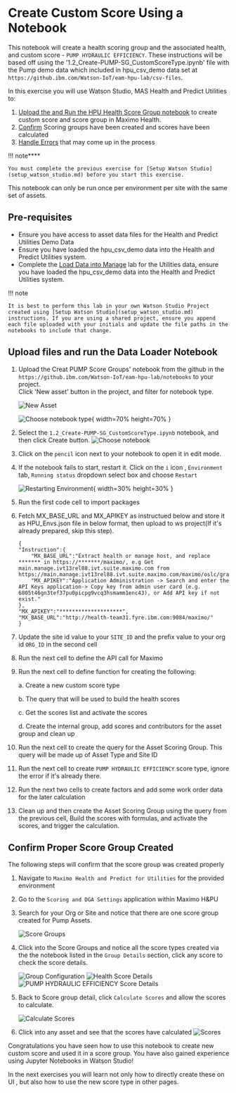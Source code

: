 # Create Custom Score Using a Notebook
This notebook will create a health scoring group and the associated health, and custom score - `PUMP HYDRAULIC EFFICIENCY`. These instructions will be based off using the '1.2_Create-PUMP-SG_CustomScoreType.ipynb' file with the Pump demo data which included in hpu_csv_demo data set at `https://github.ibm.com/Watson-IoT/eam-hpu-lab/csv-files`.

In this exercise you will use Watson Studio, MAS Health and Predict Utilities to:

1. [Upload the and Run the HPU Health Score Group notebook](#run_notebook) to create custom score and score group in Maximo Health. 
2. [Confirm](#confirm_upload) Scoring groups have been created and scores have been calculated
3. [Handle Errors](#error_handling) that may come up in the process

!!! note****

    You must complete the previous exercise for [Setup Watson Studio](setup_watson_studio.md) before you start this exercise.

This notebook can only be run once per environment per site with the same set of assets. 

## Pre-requisites 

- Ensure you have access to asset data files for the Health and Predict Utilities Demo Data
- Ensure you have loaded the hpu_csv_demo data into the Health and Predict Utilities system.
- Complete the [Load Data into Manage](../../apm_8.7/asset_data_loader) lab for the Utilities data, ensure you have loaded the hpu_csv_demo data into the Health and Predict Utilities system.

!!! note

    It is best to perform this lab in your own Watson Studio Project created using [Setup Watson Studio](setup_watson_studio.md) instructions. If you are using a shared project, ensure you append each file uploaded with your initials and update the file paths in the notebooks to include that change.

## Upload files and run the Data Loader Notebook
<a name="run_notebook"></a>

1. Upload the Creat PUMP Score Groups' notebook from the github in the `https://github.ibm.com/Watson-IoT/eam-hpu-lab/notebooks` to your project.    
Click 'New asset' button in the project, and filter for notebook type.
   
    ![New Asset](img/apm_8.9/pump_sg1.png)   
       
    ![Choose notebook type](img/apm_8.9/pump_sg2.png){ width=70% height=70% } 

2. Select the `1.2_Create-PUMP-SG_CustomScoreType.ipynb` notebook, and then click Create button. 
    ![Choose notebook](img/apm_8.9/pump_sg3.png)   

3. Click on the `pencil` icon next to your notebook to open it in edit mode.

4. If the notebook fails to start, restart it.  Click on the `i` icon , `Environment` tab,  `Running status` dropdown select box and choose `Restart`

    ![Restarting Environment](img/apm_8.7/HPU_dataloader_3.png){ width=30% height=30% } 

5. Run the first code cell to import packages

6. Fetch MX_BASE_URL and MX_APIKEY as instructued below and store it as HPU_Envs.json file in below format, then upload to ws project(If it's already prepared, skip this step).    
    ```
    {
    "Instruction":{
        "MX_BASE_URL":"Extract health or manage host, and replace ******* in https://*******/maximo/, e.g Get main.manage.ivt13rel88.ivt.suite.maximo.com from https://main.manage.ivt13rel88.ivt.suite.maximo.com/maximo/oslc/graphite/relengineer/index.html",
        "MX_APIKEY":"Application Administration -> Search and enter the API Keys application-> Copy key from admin user card (e.g. 6805t46gn3tef37pu0picpg9vcq3hsmamm1enc43), or Add API key if not exist."
    },
    "MX_APIKEY":"********************",
    "MX_BASE_URL":"http://health-team31.fyre.ibm.com:9084/maximo/"
    }
    ```   

7. Update the site id value to your `SITE_ID` and the prefix value to your org id `ORG_ID` in the second cell

9. Run the next cell to define the API call for Maximo

10. Run the next cell to define function for creating the following:

    a. Create a new custom score type

    b. The query that will be used to build the health scores
    
    c. Get the scores list and activate the scores
    
    d. Create the internal group, add scores and contributors for the asset group and clean up
    
11. Run the next cell to create the query for the Asset Scoring Group. This query will be made up of Asset Type and Site ID

12. Run the next cell to create `PUMP HYDRAULIC EFFICIENCY` score type, ignore the error if it's already there. 

13. Run the next two cells to create factors and add some work order data for the later calculation

14. Clean up and then create the Asset Scoring Group using the query from the previous cell, Build the scores with formulas, and activate the scores, and trigger the calculation.

## Confirm Proper Score Group Created
<a name="confirm_upload"></a>
The following steps will confirm that the score group was created properly

1. Navigate to `Maximo Health and Predict for Utilities` for the provided environment

2. Go to the `Scoring and DGA Settings` application within Maximo H&PU

3. Search for your Org or Site and notice that there are one score group created for Pump Assets. 

    ![Score Groups](img/apm_8.9/pump_sg4.png)
4. Click into the Score Groups and notice all the score types created via the the notebook listed in the `Group Details` section, click any score to check the score details.

    ![Group Configuration](img/apm_8.9/pump_sg5.png)
    ![Health Score Details](img/apm_8.9/pump_sg6.png)   
    ![PUMP HYDRAULIC EFFICIENCY Score Details](img/apm_8.9/pump_sg7.png)   

5. Back to Score group detail, click `Calculate Scores` and allow the scores to calculate.

    ![Calculate Scores](img/apm_8.9/pump_sg8.png)
6. Click into any asset and see that the scores have calculated
    ![Scores](img/apm_8.9/pump_sg9.png)

Congratulations you have seen how to use this notebook to create new custom score and used it in a score group. You have also gained experience using Jupyter Notebooks in Watson Studio!

In the next exercises you will learn not only how to directly create these on UI , but also how to use the new score type in other pages.